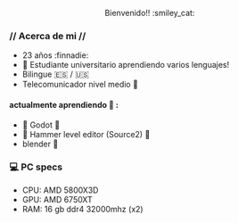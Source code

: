 <p align= center> Bienvenido!! :smiley_cat: </p>


### // Acerca de mi //
- 23 años :finnadie:
- :beginner: Estudiante universitario aprendiendo varios lenguajes!
- Bilingue  :es: / :us:
- Telecomunicador nivel medio :satellite:
####   actualmente aprendiendo :seedling: :
- :milky_way: Godot :milky_way:
- :hammer: Hammer level editor (Source2) :hammer:
- blender :doughnut:

### :computer: PC specs
- CPU: AMD 5800X3D
- GPU: AMD 6750XT
- RAM: 16 gb ddr4 32000mhz (x2)

